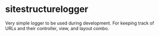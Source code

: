 # sitestructurelogger
Very simple logger to be used during development. For keeping track of URLs and their controller, view, and layout combo.
